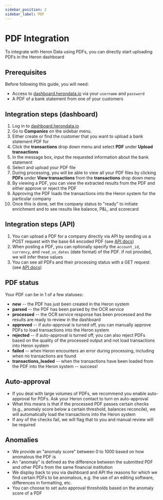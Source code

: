 ```yaml
---
sidebar_position: 2
sidebar_label: PDF
---
```


# PDF Integration

To integrate with Heron Data using PDFs, you can directly start uploading PDFs in the Heron dashboard

## Prerequisites

Before following this guide, you will need:

-   Access to [dashboard.herondata.io](http://dashboard.herondata.io) via your `username` and `password`
-   A PDF of a bank statement from one of your customers

## Integration steps (dashboard)

1. Log in to [dashboard.herondata.io](http://dashboard.herondata.io)
2. Go to **Companies** on the sidebar menu.
3. Either create or find the customer that you want to upload a bank statement PDF for
4. Click the **transactions** drop down menu and select **PDF** under **Upload transactions**
5. In the message box, input the requested information about the bank statement
6. Select and upload your PDF file
7. During processing, you will be able to view all your PDF files by clicking **PDFs** under **View transactions** from the **transactions** drop down menu
8. By viewing a PDF, you can view the extracted results from the PDF and either approve or reject the PDF
9. Approving the PDF loads the transactions into the Heron system for the particular company
10. Once this is done, set the company status to "ready" to initiate enrichment and to see results like balance, P&L, and scorecard

## Integration steps (API)

1. You can upload a PDF for a company directly via API by sending us a POST request with the base 64 encoded PDF (see [API docs](https://docs.herondata.io/api#tag/EndUserIntegrations/paths/~1api~1end_users~1{end_user_id_or_heron_id}~1pdfs~1v1/post))
2. When posting a PDF, you can optionally specify the `account_id`, `currency`, and `read_us_dates` (date format) of the PDF. If not provided, we will infer these values
3. You can see all PDFs and their processing status with a GET request (see [API docs](https://docs.herondata.io/api#tag/EndUserIntegrations/paths/~1api~1end_users~1{end_user_id_or_heron_id}~1pdfs/get))

## PDF status

Your PDF can be in 1 of a few statuses:

-   **new** -- the PDF has just been created in the Heron system
-   **parsed** -- the PDF has been parsed by the OCR service
-   **processed** -- the OCR service response has been processed and the results are ready to review in the dashboard
-   **approved** -- if auto-approval is turned off, you can manually approve PDFs to load transactions into the Heron system
-   **rejected** -- if auto-approval is turned off, you can also reject PDFs based on the quality of the processed output and not load transactions into Heron system
-   **failed** -- when Heron encounters an error during processing, including when no transactions are found
-   **transactions_loaded** -- when the transactions have been loaded from the PDF into the Heron system -- success!

## Auto-approval

-   If you deal with large volumes of PDFs, we recommend you enable auto-approval for PDFs. Ask your Heron contact to turn on auto-approval
-   What this means is that if the processed PDF passes certain checks (e.g., anomaly score below a certain threshold, balances reconcile), we will automatically load the transactions into the Heron system
-   If any of the checks fail, we will flag that to you and manual review will be required

## Anomalies

-   We provide an "anomaly score" between 0 to 1000 based on how anomalous the PDF is
-   An "anomaly" is defined as the difference between the submitted PDF and other PDFs from the same financial institution
-   We display back to you via dashboard and API the reasons for which we find certain PDFs to be anomalous, e.g. the use of an editing software, differences in formatting, etc.
-   You can choose to set auto approval thresholds based on the anomaly score of a PDF